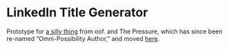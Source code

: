 # LinkedIn Title Generator

Prototype for [a silly thing](https://augustmiller.github.io/linkedin-title/) from oof. and The Pressure, which has since been re-named “Omni-Possibility Author,” and moved [here](https://github.com/oof-bar/omni-possibility-author/).
